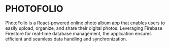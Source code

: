 # PHOTOFOLIO
PhotoFolio is a React-powered online photo album app that enables users to easily upload, organize, and share their digital photos. Leveraging Firebase Firestore for real-time database management, the application ensures efficient and seamless data handling and synchronization.
